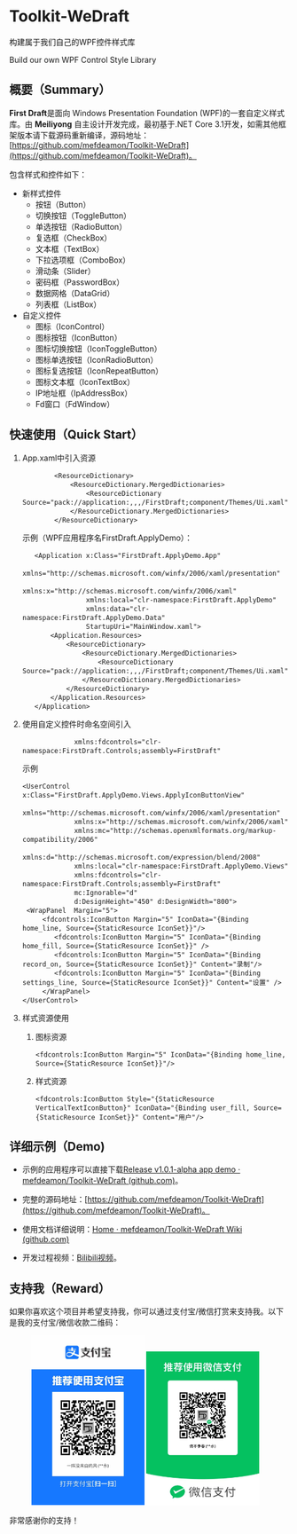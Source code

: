 # Toolkit-WeDraft
构建属于我们自己的WPF控件样式库

Build our own WPF Control Style Library

## 概要（Summary）

**First Draft**是面向 Windows Presentation Foundation (WPF)的一套自定义样式库。由 **Meiliyong** 自主设计开发完成，最初基于.NET Core 3.1开发，如需其他框架版本请下载源码重新编译，源码地址：[https://github.com/mefdeamon/Toolkit-WeDraft](https://github.com/mefdeamon/Toolkit-WeDraft)。

包含样式和控件如下：

- 新样式控件
  - 按钮（Button）
  - 切换按钮（ToggleButton）
  - 单选按钮（RadioButton）
  - 复选框（CheckBox）
  - 文本框（TextBox）
  - 下拉选项框（ComboBox）
  - 滑动条（Slider）
  - 密码框（PasswordBox）
  - 数据网格（DataGrid）
  - 列表框（ListBox）
- 自定义控件
  - 图标（IconControl）
  - 图标按钮（IconButton）
  - 图标切换按钮（IconToggleButton）
  - 图标单选按钮（IconRadioButton）
  - 图标复选按钮（IconRepeatButton）
  - 图标文本框（IconTextBox）
  - IP地址框（IpAddressBox）
  - Fd窗口（FdWindow）



## 快速使用（Quick Start）

1. App.xaml中引入资源

   ```xaml
           <ResourceDictionary>
               <ResourceDictionary.MergedDictionaries>
                   <ResourceDictionary Source="pack://application:,,,/FirstDraft;component/Themes/Ui.xaml"/>
               </ResourceDictionary.MergedDictionaries>
           </ResourceDictionary>
   ```
   
   示例（WPF应用程序名FirstDraft.ApplyDemo）：
   
   ```xaml
      <Application x:Class="FirstDraft.ApplyDemo.App"
                   xmlns="http://schemas.microsoft.com/winfx/2006/xaml/presentation"
                   xmlns:x="http://schemas.microsoft.com/winfx/2006/xaml"
                   xmlns:local="clr-namespace:FirstDraft.ApplyDemo"
                   xmlns:data="clr-namespace:FirstDraft.ApplyDemo.Data"
                   StartupUri="MainWindow.xaml">
          <Application.Resources>
              <ResourceDictionary>
                  <ResourceDictionary.MergedDictionaries>
                      <ResourceDictionary Source="pack://application:,,,/FirstDraft;component/Themes/Ui.xaml"/>
                  </ResourceDictionary.MergedDictionaries>
              </ResourceDictionary>
          </Application.Resources>
      </Application>
   ```

2. 使用自定义控件时命名空间引入

   ```xaml
                xmlns:fdcontrols="clr-namespace:FirstDraft.Controls;assembly=FirstDraft"
   ```

   示例

   ```xaml
   <UserControl x:Class="FirstDraft.ApplyDemo.Views.ApplyIconButtonView"
                xmlns="http://schemas.microsoft.com/winfx/2006/xaml/presentation"
                xmlns:x="http://schemas.microsoft.com/winfx/2006/xaml"
                xmlns:mc="http://schemas.openxmlformats.org/markup-compatibility/2006" 
                xmlns:d="http://schemas.microsoft.com/expression/blend/2008" 
                xmlns:local="clr-namespace:FirstDraft.ApplyDemo.Views"
                xmlns:fdcontrols="clr-namespace:FirstDraft.Controls;assembly=FirstDraft"
                mc:Ignorable="d" 
                d:DesignHeight="450" d:DesignWidth="800">
   	<WrapPanel  Margin="5">
       	<fdcontrols:IconButton Margin="5" IconData="{Binding home_line, Source={StaticResource IconSet}}"/>
           <fdcontrols:IconButton Margin="5" IconData="{Binding home_fill, Source={StaticResource IconSet}}" />
           <fdcontrols:IconButton Margin="5" IconData="{Binding record_on, Source={StaticResource IconSet}}" Content="录制"/>
           <fdcontrols:IconButton Margin="5" IconData="{Binding settings_line, Source={StaticResource IconSet}}" Content="设置" />
    	</WrapPanel>
   </UserControl>
   ```

3. 样式资源使用

   1. 图标资源

      ```xaml
      <fdcontrols:IconButton Margin="5" IconData="{Binding home_line, Source={StaticResource IconSet}}"/>
      ```

   2. 样式资源

      ```xaml
      <fdcontrols:IconButton Style="{StaticResource VerticalTextIconButton}" IconData="{Binding user_fill, Source={StaticResource IconSet}}" Content="用户"/>
      ```

## 详细示例（Demo)

- 示例的应用程序可以直接下载[Release v1.0.1-alpha app demo · mefdeamon/Toolkit-WeDraft (github.com)](https://github.com/mefdeamon/Toolkit-WeDraft/releases/tag/v1.0.1-alpha)。

- 完整的源码地址：[https://github.com/mefdeamon/Toolkit-WeDraft](https://github.com/mefdeamon/Toolkit-WeDraft)。
- 使用文档详细说明：[Home · mefdeamon/Toolkit-WeDraft Wiki (github.com)](https://github.com/mefdeamon/Toolkit-WeDraft/wiki)
- 开发过程视频：[Bilibili视频](https://www.bilibili.com/video/BV1AA411J7vZ)。





## 支持我（Reward）

如果你喜欢这个项目并希望支持我，你可以通过支付宝/微信打赏来支持我。以下是我的支付宝/微信收款二维码：

<figure class="half">    
    <img src="res/assist/alipay.jpg" width="48%">    
    <img src="res/assist/wechatpay.jpg" width="48%"> 
</figure>

非常感谢你的支持！
